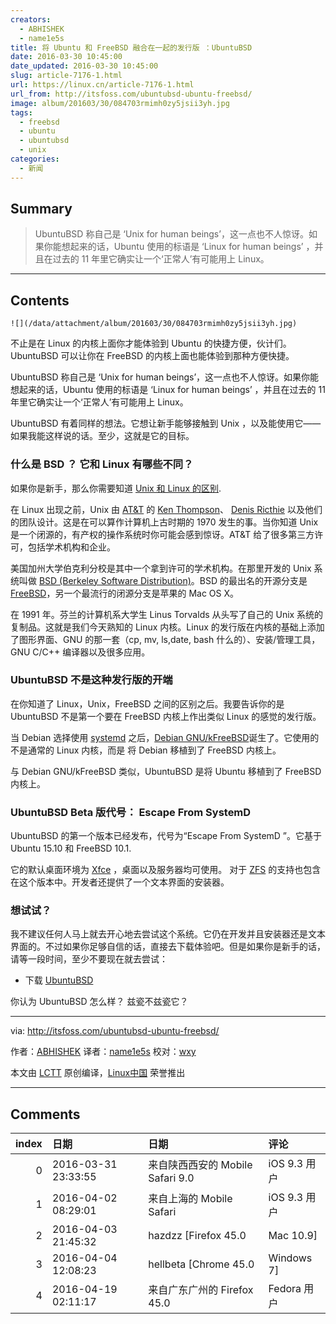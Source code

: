 ```yaml
---
creators:
  - ABHISHEK
  - name1e5s
title: 将 Ubuntu 和 FreeBSD 融合在一起的发行版 ：UbuntuBSD
date: 2016-03-30 10:45:00
date_updated: 2016-03-30 10:45:00
slug: article-7176-1.html
url: https://linux.cn/article-7176-1.html
url_from: http://itsfoss.com/ubuntubsd-ubuntu-freebsd/
image: album/201603/30/084703rmimh0zy5jsii3yh.jpg
tags:
  - freebsd
  - ubuntu
  - ubuntubsd
  - unix
categories:
  - 新闻
---
```


## Summary

> UbuntuBSD 称自己是 ‘Unix for human beings’，这一点也不人惊讶。如果你能想起来的话，Ubuntu 使用的标语是 ‘Linux for human beings’ ，并且在过去的 11 年里它确实让一个‘正常人’有可能用上 Linux。

***

<!-- more -->

## Contents

`![](/data/attachment/album/201603/30/084703rmimh0zy5jsii3yh.jpg)`

不止是在 Linux 的内核上面你才能体验到 Ubuntu 的快捷方便，伙计们。UbuntuBSD 可以让你在 FreeBSD 的内核上面也能体验到那种方便快捷。

UbuntuBSD 称自己是 ‘Unix for human beings’，这一点也不人惊讶。如果你能想起来的话，Ubuntu 使用的标语是 ‘Linux for human beings’ ，并且在过去的 11 年里它确实让一个‘正常人’有可能用上 Linux。

UbuntuBSD 有着同样的想法。它想让新手能够接触到 Unix ，以及能使用它——如果我能这样说的话。至少，这就是它的目标。

### 什么是 BSD ？ 它和 Linux 有哪些不同？

如果你是新手，那么你需要知道 [Unix 和 Linux 的区别](https://linux.cn/article-3159-1.html).

在 Linux 出现之前，Unix 由 [AT&T](https://en.wikipedia.org/wiki/AT%26T) 的 [Ken Thompson](https://en.wikipedia.org/wiki/Ken_Thompson)、 [Denis Ricthie](https://en.wikipedia.org/wiki/Dennis_Ritchie) 以及他们的团队设计。这是在可以算作计算机上古时期的 1970 发生的事。当你知道 Unix 是一个闭源的，有产权的操作系统时你可能会感到惊讶。AT&T 给了很多第三方许可，包括学术机构和企业。

美国加州大学伯克利分校是其中一个拿到许可的学术机构。在那里开发的 Unix 系统叫做 [BSD (Berkeley Software Distribution)](http://www.bsd.org/)。BSD 的最出名的开源分支是 [FreeBSD](https://www.freebsd.org/)，另一个最流行的闭源分支是苹果的 Mac OS X。

在 1991 年。芬兰的计算机系大学生 Linus Torvalds 从头写了自己的 Unix 系统的复制品。这就是我们今天熟知的 Linux 内核。Linux 的发行版在内核的基础上添加了图形界面、GNU 的那一套（cp, mv, ls,date, bash 什么的）、安装/管理工具，GNU C/C++ 编译器以及很多应用。

### UbuntuBSD 不是这种发行版的开端

在你知道了 Linux，Unix，FreeBSD 之间的区别之后。我要告诉你的是 UbuntuBSD 不是第一个要在 FreeBSD 内核上作出类似 Linux 的感觉的发行版。

当 Debian 选择使用 [systemd](https://www.freedesktop.org/wiki/Software/systemd/) 之后，[Debian GNU/kFreeBSD](https://www.debian.org/ports/kfreebsd-gnu/)诞生了。它使用的不是通常的 Linux 内核，而是 将 Debian 移植到了 FreeBSD 内核上。

与 Debian GNU/kFreeBSD 类似，UbuntuBSD 是将 Ubuntu 移植到了 FreeBSD 内核上。

### UbuntuBSD Beta 版代号： Escape From SystemD

UbuntuBSD 的第一个版本已经发布，代号为“Escape From SystemD ”。它基于 Ubuntu 15.10 和 FreeBSD 10.1.

它的默认桌面环境为 [Xfce](http://www.xfce.org/) ，桌面以及服务器均可使用。 对于 [ZFS](https://en.wikipedia.org/wiki/ZFS) 的支持也包含在这个版本中。开发者还提供了一个文本界面的安装器。

### 想试试？

我不建议任何人马上就去开心地去尝试这个系统。它仍在开发并且安装器还是文本界面的。不过如果你足够自信的话，直接去下载体验吧。但是如果你是新手的话，请等一段时间，至少不要现在就去尝试：

* 下载 [UbuntuBSD](https://sourceforge.net/projects/ubuntubsd/)

你认为 UbuntuBSD 怎么样？ 兹瓷不兹瓷它？

---

via: <http://itsfoss.com/ubuntubsd-ubuntu-freebsd/>

作者：[ABHISHEK](http://itsfoss.com/author/abhishek/) 译者：[name1e5s](https://github.com/name1e5s) 校对：[wxy](https://github.com/wxy)

本文由 [LCTT](https://github.com/LCTT/TranslateProject) 原创编译，[Linux中国](https://linux.cn/) 荣誉推出

***

## Comments

|   index | 日期                | 日期                                          | 评论                                   |
|--------:|:--------------------|:----------------------------------------------|:---------------------------------------|
|       0 | 2016-03-31 23:33:55 | 来自陕西西安的 Mobile Safari 9.0|iOS 9.3 用户 | 最后一句猝不及防                       |
|       1 | 2016-04-02 08:29:01 | 来自上海的 Mobile Safari|iOS 9.3 用户         | 好，有一融合尝试                       |
|       2 | 2016-04-03 21:45:32 | hazdzz [Firefox 45.0|Mac 10.9]                | 有意思的尝试                           |
|       3 | 2016-04-04 12:08:23 | hellbeta [Chrome 45.0|Windows 7]              | 谁能教给我怎么用U盘装BSD系的操作系统…… |
|       4 | 2016-04-19 02:11:17 | 来自广东广州的 Firefox 45.0|Fedora 用户       | bsd官方网站有安装指南!                 |
